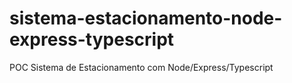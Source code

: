 # sistema-estacionamento-node-express-typescript
POC Sistema de Estacionamento com Node/Express/Typescript
